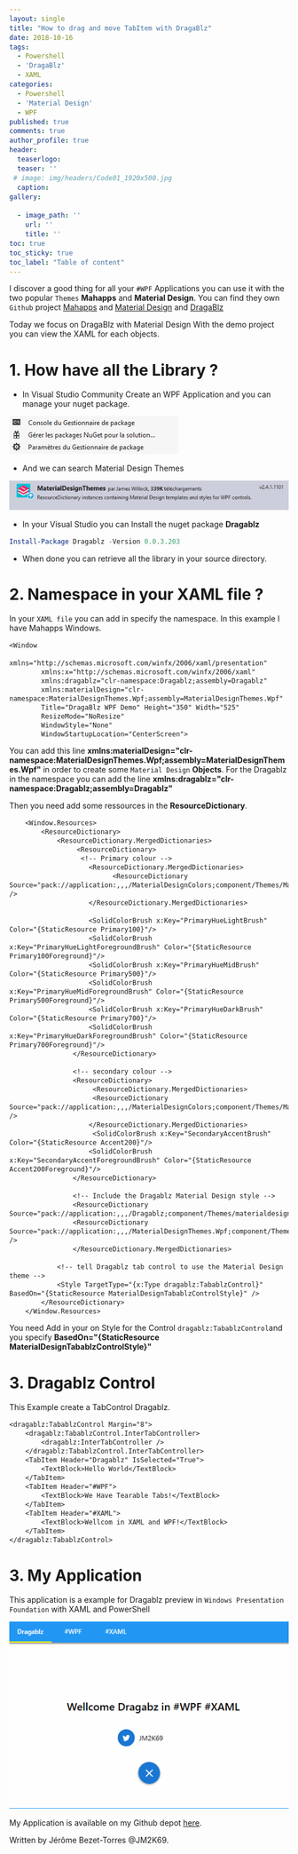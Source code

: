 ```yaml
---
layout: single
title: "How to drag and move TabItem with DragaBlz"
date: 2018-10-16
tags: 
  - Powershell
  - 'DragaBlz'
  - XAML
categories:
  - Powershell
  - 'Material Design'
  - WPF
published: true
comments: true
author_profile: true
header:
  teaserlogo:
  teaser: ''
 # image: img/headers/Code01_1920x500.jpg
  caption:
gallery:

  - image_path: ''
    url: ''
    title: ''
toc: true
toc_sticky: true
toc_label: "Table of content"
---
```


I discover a good thing for all your `#WPF` Applications you can use it with the two popular `Themes` **Mahapps** and **Material Design**. You can find they own `Github` project [Mahapps](https://github.com/MahApps/MahApps.Metro) and [Material Design](https://github.com/MaterialDesignInXAML/MaterialDesignInXamlToolkit) and [DragaBlz](https://github.com/ButchersBoy/Dragablz)

Today we focus on DragaBlz with Material Design
With the demo project you can view the XAML for each objects.
# 1.  How have all the Library ?

* In Visual Studio Community Create an WPF Application and you can manage your nuget package.

![ComputerSection](/img/VS2017N.PNG)

* And we can search Material Design Themes

![ComputerSection](/img/MD1.PNG)

* In your Visual Studio you can Install the nuget package **Dragablz**
```powershell
Install-Package Dragablz -Version 0.0.3.203
```
* When done you can retrieve all the library in your source directory.



# 2.  Namespace in your XAML file ?

In your `XAML file` you can add in specify the namespace. In this example I have Mahapps Windows.

```XAML
<Window 
        xmlns="http://schemas.microsoft.com/winfx/2006/xaml/presentation"
        xmlns:x="http://schemas.microsoft.com/winfx/2006/xaml"
        xmlns:dragablz="clr-namespace:Dragablz;assembly=Dragablz"
        xmlns:materialDesign="clr-namespace:MaterialDesignThemes.Wpf;assembly=MaterialDesignThemes.Wpf"
        Title="DragaBlz WPF Demo" Height="350" Width="525"
        ResizeMode="NoResize"
        WindowStyle="None"
        WindowStartupLocation="CenterScreen">
```
You can add this line
**xmlns:materialDesign="clr-namespace:MaterialDesignThemes.Wpf;assembly=MaterialDesignThemes.Wpf"** in order to create some `Material Design` **Objects**.
For the Dragablz in the namespace you can add the line
 **xmlns:dragablz="clr-namespace:Dragablz;assembly=Dragablz"**


Then you need add some ressources in the **ResourceDictionary**. 
```XAML
    <Window.Resources>
        <ResourceDictionary>
            <ResourceDictionary.MergedDictionaries>
                 <ResourceDictionary>
                  <!-- Primary colour -->
                    <ResourceDictionary.MergedDictionaries>
                          <ResourceDictionary Source="pack://application:,,,/MaterialDesignColors;component/Themes/MaterialDesignColor.Blue.xaml" />
                    </ResourceDictionary.MergedDictionaries>
                    
                    <SolidColorBrush x:Key="PrimaryHueLightBrush" Color="{StaticResource Primary100}"/>
                    <SolidColorBrush x:Key="PrimaryHueLightForegroundBrush" Color="{StaticResource Primary100Foreground}"/>
                    <SolidColorBrush x:Key="PrimaryHueMidBrush" Color="{StaticResource Primary500}"/>
                    <SolidColorBrush x:Key="PrimaryHueMidForegroundBrush" Color="{StaticResource Primary500Foreground}"/>
                    <SolidColorBrush x:Key="PrimaryHueDarkBrush" Color="{StaticResource Primary700}"/>
                    <SolidColorBrush x:Key="PrimaryHueDarkForegroundBrush" Color="{StaticResource Primary700Foreground}"/>
                </ResourceDictionary>
 
                <!-- secondary colour -->
                <ResourceDictionary>
                     <ResourceDictionary.MergedDictionaries>
                     <ResourceDictionary Source="pack://application:,,,/MaterialDesignColors;component/Themes/MaterialDesignColor.Yellow.xaml" />
                    </ResourceDictionary.MergedDictionaries>
                     <SolidColorBrush x:Key="SecondaryAccentBrush" Color="{StaticResource Accent200}"/>
                    <SolidColorBrush x:Key="SecondaryAccentForegroundBrush" Color="{StaticResource Accent200Foreground}"/>
                </ResourceDictionary>
 
                <!-- Include the Dragablz Material Design style -->
                <ResourceDictionary Source="pack://application:,,,/Dragablz;component/Themes/materialdesign.xaml"/>
                <ResourceDictionary Source="pack://application:,,,/MaterialDesignThemes.Wpf;component/Themes/MaterialDesignTheme.Defaults.xaml" />  
                </ResourceDictionary.MergedDictionaries>
 
            <!-- tell Dragablz tab control to use the Material Design theme -->
            <Style TargetType="{x:Type dragablz:TabablzControl}" BasedOn="{StaticResource MaterialDesignTabablzControlStyle}" />
        </ResourceDictionary>
    </Window.Resources>        
```
You need Add in your on Style for the Control `dragablz:TabablzControl`and you specify **BasedOn="{StaticResource MaterialDesignTabablzControlStyle}"**
# 3. Dragablz Control
This Example create a TabControl Dragablz.
```XAML
<dragablz:TabablzControl Margin="8">
    <dragablz:TabablzControl.InterTabController>
        <dragablz:InterTabController />
    </dragablz:TabablzControl.InterTabController>
    <TabItem Header="Dragablz" IsSelected="True">
        <TextBlock>Hello World</TextBlock>
    </TabItem>
    <TabItem Header="#WPF">
        <TextBlock>We Have Tearable Tabs!</TextBlock>
    </TabItem>
    <TabItem Header="#XAML">
        <TextBlock>Wellcom in XAML and WPF!</TextBlock>
    </TabItem>
</dragablz:TabablzControl>
```
# 3. My Application

This application is a example for Dragablz preview in `Windows Presentation Foundation` with XAML and PowerShell

![ComputerSection](/img/DagaBlz.gif)
 
My Application is available on my Github depot [here](https://github.com/JM2K69/Powershell_WPF_GUI/tree/master/Projects/DragaBlz).

Written by Jérôme Bezet-Torres @JM2K69.
